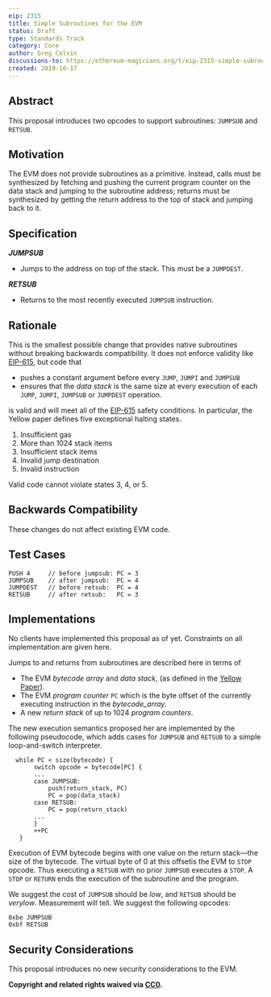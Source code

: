 ```yaml
---
eip: 2315
title: Simple Subroutines for the EVM
status: Draft
type: Standards Track
category: Core
author: Greg Colvin
discussions-to: https://ethereum-magicians.org/t/eip-2315-simple-subroutines-for-the-evm/3941
created: 2019-10-17
---
```

## Abstract

This proposal introduces two opcodes to support subroutines:  `JUMPSUB` and `RETSUB`.

## Motivation

The EVM does not provide subroutines as a primitive.  Instead, calls must be synthesized by fetching and pushing the current program counter on the data stack and jumping to the subroutine address; returns must be synthesized by getting the return address to the top of stack and jumping back to it.

## Specification

**_JUMPSUB_**

* Jumps to the address on top of the stack.  This must be a `JUMPDEST`.

**_RETSUB_**

* Returns to the most recently executed `JUMPSUB` instruction.

## Rationale

This is the smallest possible change that provides native subroutines without breaking backwards compatibility.  It does not enforce validity like [EIP-615](https://eips.ethereum.org/EIPS/eip-615), but code that
* pushes a constant argument before every `JUMP`, `JUMPI` and `JUMPSUB`
* ensures that the _data stack_ is the same size at every execution of each `JUMP`, `JUMPI`, `JUMPSUB` or `JUMPDEST` operation.

is valid and will meet all of the [EIP-615](https://eips.ethereum.org/EIPS/eip-615) safety conditions.  In particular, the Yellow paper defines five exceptional halting states.  
1. Insufficient gas
2. More than 1024 stack items
3. Insufficient stack items
4. Invalid jump destination
5. Invalid instruction

Valid code cannot violate states 3, 4, or 5.

## Backwards Compatibility

These changes do not affect existing EVM code.

## Test Cases
```
PUSH 4     // before jumpsub: PC = 3
JUMPSUB    // after jumpsub:  PC = 4
JUMPDEST   // before retsub:  PC = 4
RETSUB     // after retsub:   PC = 3
```
## Implementations

No clients have implemented this proposal as of yet.  Constraints on all implementation are given here.

Jumps to and returns from subroutines are described here in terms of
* The EVM _bytecode array_ and _data stack_, (as defined in the [Yellow Paper](https://ethereum.github.io/yellowpaper/paper.pdf)).
* The EVM  _program counter_ `PC` which is the byte offset of the currently executing instruction in the _bytecode_array_.
* A new _return stack_ of up to 1024  _program counters_.

The new execution semantics proposed her are implemented by the following pseudocode, which adds cases for `JUMPSUB` and `RETSUB` to a simple loop-and-switch interpreter.
```
  while PC < size(bytecode) {
       switch opcode = bytecode[PC] {
       ...
       case JUMPSUB:
           push(return_stack, PC)
           PC = pop(data_stack)
       case RETSUB:
           PC = pop(return_stack)
       ...
       }
       ++PC
   }
```
Execution of EVM bytecode begins with one value on the return stack—the size of the bytecode. The virtual byte of 0 at this offsetis the EVM to `STOP` opcode.  Thus executing a `RETSUB` with no prior `JUMPSUB` executes a `STOP`.  A `STOP` or `RETURN` ends the execution of the subroutine and the program.

We suggest the cost of `JUMPSUB` should be _low_, and `RETSUB` should be _verylow_. 
 Measurement will tell.  We suggest the following opcodes:
```
0xbe JUMPSUB
0xbf RETSUB
```
## Security Considerations

This proposal introduces no new security considerations to the EVM.

**Copyright and related rights waived via [CC0](https://creativecommons.org/publicdomain/zero/1.0/).**
